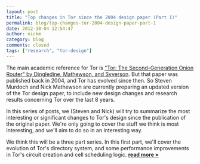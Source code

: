 ```yaml
---
layout: post
title: "Top changes in Tor since the 2004 design paper (Part 1)"
permalink: blog/top-changes-tor-2004-design-paper-part-1
date: 2012-10-04 12:54:47
author: nickm
category: blog
comments: closed
tags: ["research", "tor-design"]
---
```


The main academic reference for Tor is ["Tor: The Second-Generation Onion Router" by Dingledine, Mathewson, and Syverson](https://svn.torproject.org/svn/projects/design-paper/tor-design.pdf). But that paper was published back in 2004, and Tor has evolved since then. So Steven Murdoch and Nick Mathewson are currently preparing an updated version of the Tor design paper, to include new design changes and research results concerning Tor over the last 8 years.

In this series of posts, we (Steven and Nick) will try to summarize the most interesting or significant changes to Tor's design since the publication of the original paper. We're only going to cover the stuff we think is most interesting, and we'll aim to do so in an interesting way.

We think this will be a three part series. In this first part, we'll cover the evolution of Tor's directory system, and some performance improvements in Tor's circuit creation and cell scheduling logic. [**read more »**](https://blog.torproject.org/blog/top-changes-tor-2004-design-paper-part-1)
